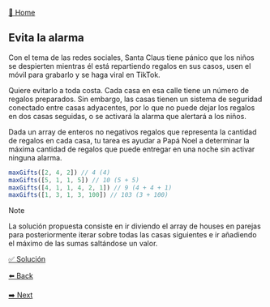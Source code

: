 [🏡 Home](https://github.com/jcuencagento/JCG-adventJS)

## Evita la alarma

Con el tema de las redes sociales, Santa Claus tiene pánico que los niños se despierten mientras él está repartiendo regalos en sus casos, usen el móvil para grabarlo y se haga viral en TikTok.

Quiere evitarlo a toda costa. Cada casa en esa calle tiene un número de regalos preparados. Sin embargo, las casas tienen un sistema de seguridad conectado entre casas adyacentes, por lo que no puede dejar los regalos en dos casas seguidas, o se activará la alarma que alertará a los niños.

Dada un array de enteros no negativos regalos que representa la cantidad de regalos en cada casa, tu tarea es ayudar a Papá Noel a determinar la máxima cantidad de regalos que puede entregar en una noche sin activar ninguna alarma.

```javascript
maxGifts([2, 4, 2]) // 4 (4)
maxGifts([5, 1, 1, 5]) // 10 (5 + 5)
maxGifts([4, 1, 1, 4, 2, 1]) // 9 (4 + 4 + 1)
maxGifts([1, 3, 1, 3, 100]) // 103 (3 + 100)
```

> [!NOTE]
> La solución propuesta consiste en ir diviendo el array de houses en parejas para posteriormente iterar
> sobre todas las casas siguientes e ir añadiendo el máximo de las sumas saltándose un valor.


[✅ Solución](https://github.com/jcuencagento/JCG-adventJS/blob/master/december_14.js)


[⬅️ Back](https://github.com/jcuencagento/JCG-adventJS/blob/master/december_13.md)


[➡️ Next](https://github.com/jcuencagento/JCG-adventJS/blob/master/december_15.md)
